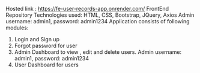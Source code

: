 Hosted link : <a href='https://fe-user-records-app.onrender.com/'> https://fe-user-records-app.onrender.com/</a>
FrontEnd Repository
Technologies used: HTML, CSS, Bootstrap, JQuery, Axios
Admin username: admin1, password: admin1234
Application consists of following modules:
  1. Login and Sign up
  2. Forgot password for user
  3. Admin Dashboard  to view , edit and delete users. Admin username: admin1, password: admin1234
  4. User Dashboard for users
